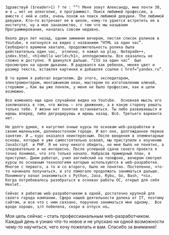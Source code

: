 	Здравствуй ($reader>1) ? те : “”! Меня зовут Александр, мне почти 30, и я … нет не алкоголик, я программист. Поиск любимой профессии, а вместе с ней и себя, очень похож на поиск любимой девушки. The любимой девушки. Кто–то встречает ее в школе, кому-то удается встретить ее в институте, ну а мое занакомство, с тем что мы называем Программирование, началась совсем недавно. 
	
	Около двух лет назад, одним зимнинм вечером, листая список роликов в Youtube, я наткнулся на видео с названием “HTML за один час”. Свободного времени хватало, продолжительность ролика была действительнь один час,  отлично, я нажал на play. Notepade++, index.html, <h1>Hello world</h1>, апплодисменты. Все оказалось не сложно и доступно. Я двинулся дальше. “CSS за один час”  был просмотрен на одном дыхании. Я радовался как ребенок, меняя цвет и размер текста, вставляя картинки и добавляя ссылки с href=”yandex.ru”. 
	
	В то время я работал водителем. До этого, экспедитором, электромонтером, монтажником окон, мастером по изготовлению ключей, сторожем … Как вы уже поняли, у меня не было профессии, как и цели возможно.

	Все изменило еще одно случайное видео на Youtube.  Основная мысль его заключалась в том, что жизнь – это движение, а в какую сторону решать только тебе. У жизни нет понятия остановиться. Ты либо развиваешься и идешь вперед, либо дегродируешь и идешь назад. Всё. Третьего варианта нет. 

	Не долго думая, я нагуглил очные курсы по основам web-разработки в своем маленьком, долневосточном городе. И вот оно, долгожданное первое занятие. И … курс оказался неинтересным. После введения в элементарные основы, которые я уже самостоятельно освоил, мы приступили к изучению JavaScript  и PHP. Я не хочу никого обидеть, но мне было не понятно, а следовательно и не интересно. После успешной сдачи своего проекта я точно понимал, что это только начало. Набрасав примерный план, я приступил. Днем работал, учил английский на телефоне, вечером смотрел курсы по основным технологиям которые используются в web-разработке. Многое с первого, а то и со второго, было не понятно. Постепенно, что-то начинало получаться, и это помогало продолжать заниматься дальше. Понимногу начал знакомиться с Python, Java, Rybu, Go, Bash, *nix. Когда потребовалось разобраться в основах работы ОС, открыл для себя Hexlet. 
	
	Сейчас я работаю web-разработчиком в одной, достаточно крупной для своего города компании. Сфера нашей деятельности долека от IT, поэтому сайтом, и все что с ним связано, поручено заниматься мне одному.  Все вроде хорошо, з/п побелела, скоро в отпуск но…
Моя цель сейчас – стать профессианальным  web-разработчиком. Каждый день я узнаю что-то новое и не упускаю ни одной возможности чему-то научиться, чего хочу пожелать и вам. 
	Спасибо за внимание!
